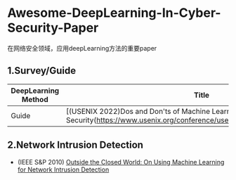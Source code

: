 # Awesome-DeepLearning-In-Cyber-Security-Paper
在网络安全领域，应用deepLearning方法的重要paper

## 1.Survey/Guide

| DeepLearning Method                    | Title                                                        |
| -------------------------------------- | ------------------------------------------------------------ |
|            Guide                       | [(USENIX 2022)Dos and Don'ts of Machine Learning in Computer Security(https://www.usenix.org/conference/usenixsecurity22/presentation/arp)) |

## 2.Network Intrusion Detection
- (IEEE S&P 2010) [Outside the Closed World: On Using Machine Learning for Network Intrusion Detection](https://ieeexplore.ieee.org/abstract/document/5504793)
